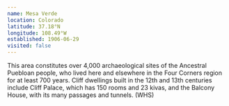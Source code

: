 ```yaml
---
name: Mesa Verde
location: Colorado
latitude: 37.18°N
longitude: 108.49°W
established: 1906-06-29
visited: false
---
```


This area constitutes over 4,000 archaeological sites of the Ancestral Puebloan people, who lived here and elsewhere in the Four Corners region for at least 700 years. Cliff dwellings built in the 12th and 13th centuries include Cliff Palace, which has 150 rooms and 23 kivas, and the Balcony House, with its many passages and tunnels. (WHS)

